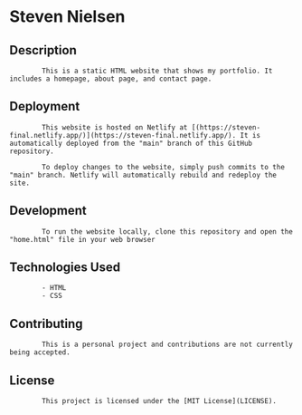 # Steven Nielsen

## Description

            This is a static HTML website that shows my portfolio. It includes a homepage, about page, and contact page.

## Deployment

            This website is hosted on Netlify at [(https://steven-final.netlify.app/)](https://steven-final.netlify.app/). It is automatically deployed from the "main" branch of this GitHub repository.

            To deploy changes to the website, simply push commits to the "main" branch. Netlify will automatically rebuild and redeploy the site.

## Development

            To run the website locally, clone this repository and open the "home.html" file in your web browser

## Technologies Used


            - HTML
            - CSS

## Contributing

            This is a personal project and contributions are not currently being accepted.

## License

            This project is licensed under the [MIT License](LICENSE).